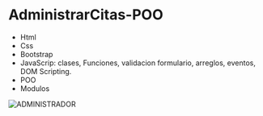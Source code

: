 # AdministrarCitas-POO

* Html
* Css
* Bootstrap
* JavaScrip: clases, Funciones, validacion formulario, arreglos, eventos, DOM Scripting.
* POO
* Modulos
 
![ADMINISTRADOR](https://user-images.githubusercontent.com/84733911/162341694-11b67566-bfd8-48f7-8ae8-3f827609f797.png)
